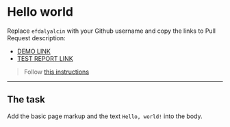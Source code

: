 # Hello world
Replace `efdalyalcin` with your Github username and copy the links to Pull Request description:
- [DEMO LINK](https://efdalyalcin.github.io/layout_hello-world/)
- [TEST REPORT LINK](https://efdalyalcin.github.io/layout_hello-world/report/html_report/)

> Follow [this instructions](https://mate-academy.github.io/layout_task-guideline/#how-to-solve-the-layout-tasks-on-github)
___

## The task
Add the basic page markup and the text `Hello, world!` into the body.
